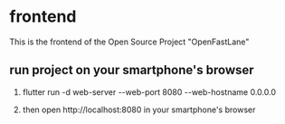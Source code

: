 # frontend

This is the frontend of the Open Source Project "OpenFastLane"

## run project on your smartphone's browser

1. flutter run -d web-server --web-port 8080 --web-hostname 0.0.0.0

2. then open http://localhost:8080 in your smartphone's browser
